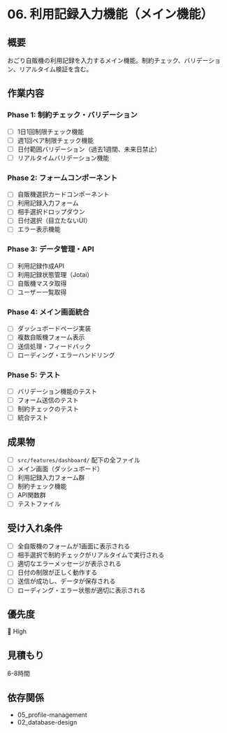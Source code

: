 # 06. 利用記録入力機能（メイン機能）

## 概要

おごり自販機の利用記録を入力するメイン機能。制約チェック、バリデーション、リアルタイム検証を含む。

## 作業内容

### Phase 1: 制約チェック・バリデーション

- [ ] 1日1回制限チェック機能
- [ ] 週1回ペア制限チェック機能
- [ ] 日付範囲バリデーション（過去1週間、未来日禁止）
- [ ] リアルタイムバリデーション機能

### Phase 2: フォームコンポーネント

- [ ] 自販機選択カードコンポーネント
- [ ] 利用記録入力フォーム
- [ ] 相手選択ドロップダウン
- [ ] 日付選択（目立たないUI）
- [ ] エラー表示機能

### Phase 3: データ管理・API

- [ ] 利用記録作成API
- [ ] 利用記録状態管理（Jotai）
- [ ] 自販機マスタ取得
- [ ] ユーザー一覧取得

### Phase 4: メイン画面統合

- [ ] ダッシュボードページ実装
- [ ] 複数自販機フォーム表示
- [ ] 送信処理・フィードバック
- [ ] ローディング・エラーハンドリング

### Phase 5: テスト

- [ ] バリデーション機能のテスト
- [ ] フォーム送信のテスト
- [ ] 制約チェックのテスト
- [ ] 統合テスト

## 成果物

- [ ] `src/features/dashboard/` 配下の全ファイル
- [ ] メイン画面（ダッシュボード）
- [ ] 利用記録入力フォーム群
- [ ] 制約チェック機能
- [ ] API関数群
- [ ] テストファイル

## 受け入れ条件

- [ ] 全自販機のフォームが1画面に表示される
- [ ] 相手選択で制約チェックがリアルタイムで実行される
- [ ] 適切なエラーメッセージが表示される
- [ ] 日付の制限が正しく動作する
- [ ] 送信が成功し、データが保存される
- [ ] ローディング・エラー状態が適切に表示される

## 優先度

🔴 High

## 見積もり

6-8時間

## 依存関係

- 05_profile-management
- 02_database-design
